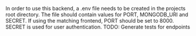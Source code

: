 In order to use this backend, a .env file needs to be created in the projects root directory. The file should contain values for PORT, MONGODB_URI and SECRET. If using the matching frontend, PORT should be set to 8000. SECRET is used for user authentication.
TODO: Generate tests for endpoints